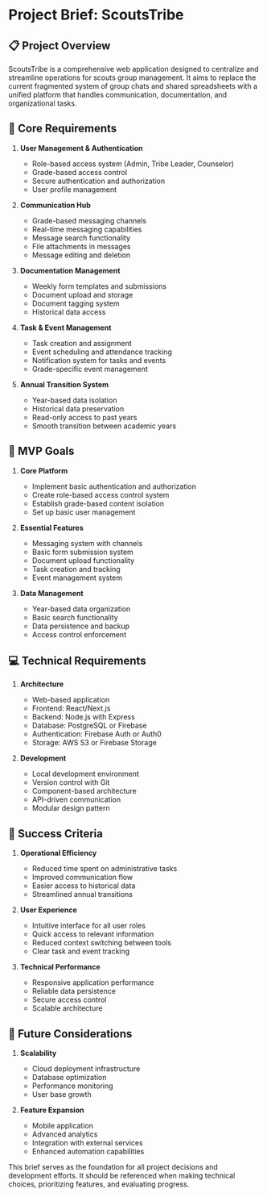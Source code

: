 # Project Brief: ScoutsTribe

## 📋 Project Overview

ScoutsTribe is a comprehensive web application designed to centralize and streamline operations for scouts group management. It aims to replace the current fragmented system of group chats and shared spreadsheets with a unified platform that handles communication, documentation, and organizational tasks.

## 🎯 Core Requirements

1. **User Management & Authentication**
   - Role-based access system (Admin, Tribe Leader, Counselor)
   - Grade-based access control
   - Secure authentication and authorization
   - User profile management

2. **Communication Hub**
   - Grade-based messaging channels
   - Real-time messaging capabilities
   - Message search functionality
   - File attachments in messages
   - Message editing and deletion

3. **Documentation Management**
   - Weekly form templates and submissions
   - Document upload and storage
   - Document tagging system
   - Historical data access

4. **Task & Event Management**
   - Task creation and assignment
   - Event scheduling and attendance tracking
   - Notification system for tasks and events
   - Grade-specific event management

5. **Annual Transition System**
   - Year-based data isolation
   - Historical data preservation
   - Read-only access to past years
   - Smooth transition between academic years

## 🚀 MVP Goals

1. **Core Platform**
   - Implement basic authentication and authorization
   - Create role-based access control system
   - Establish grade-based content isolation
   - Set up basic user management

2. **Essential Features**
   - Messaging system with channels
   - Basic form submission system
   - Document upload functionality
   - Task creation and tracking
   - Event management system

3. **Data Management**
   - Year-based data organization
   - Basic search functionality
   - Data persistence and backup
   - Access control enforcement

## 💻 Technical Requirements

1. **Architecture**
   - Web-based application
   - Frontend: React/Next.js
   - Backend: Node.js with Express
   - Database: PostgreSQL or Firebase
   - Authentication: Firebase Auth or Auth0
   - Storage: AWS S3 or Firebase Storage

2. **Development**
   - Local development environment
   - Version control with Git
   - Component-based architecture
   - API-driven communication
   - Modular design pattern

## 🎯 Success Criteria

1. **Operational Efficiency**
   - Reduced time spent on administrative tasks
   - Improved communication flow
   - Easier access to historical data
   - Streamlined annual transitions

2. **User Experience**
   - Intuitive interface for all user roles
   - Quick access to relevant information
   - Reduced context switching between tools
   - Clear task and event tracking

3. **Technical Performance**
   - Responsive application performance
   - Reliable data persistence
   - Secure access control
   - Scalable architecture

## 📅 Future Considerations

1. **Scalability**
   - Cloud deployment infrastructure
   - Database optimization
   - Performance monitoring
   - User base growth

2. **Feature Expansion**
   - Mobile application
   - Advanced analytics
   - Integration with external services
   - Enhanced automation capabilities

This brief serves as the foundation for all project decisions and development efforts. It should be referenced when making technical choices, prioritizing features, and evaluating progress.
